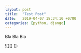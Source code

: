 ```yaml
---
layout: post
title:  "Test Post"
date:   2019-04-07 18:34:10 +0700
categories: [python, django]
---
```


Bla Bla Bla

![][]
[]: 
